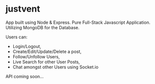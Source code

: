 # justvent

App built using Node & Express. Pure Full-Stack Javascript Application. Utilizing MongoDB for the Database.

Users can:
<ul>
  <li> Login/Logout,</li>

<li>Create/Edit/Update/Delete a post,</li> 

<li>Follow/Unfollow Users, </li>

<li>Live Search for other User Posts, </li>

<li>Chat amongst other Users using Socket.io</li>
</ul>






API coming soon...
